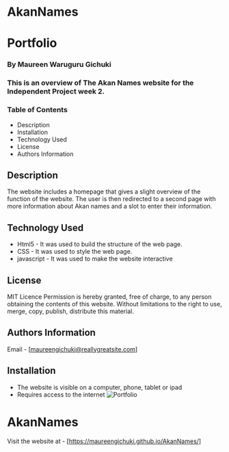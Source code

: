 # AkanNames
# Portfolio


### By Maureen Waruguru Gichuki
### This is an overview of The Akan Names website for the Independent Project week 2.


### Table of Contents

+ Description
+ Installation
+ Technology Used
+ License
+ Authors Information

## Description 

The website includes a homepage that gives a slight overview of the function of the website. The user is then redirected to a second
page with more information about Akan names and a slot to enter their information.

## Technology Used
* Html5 - It was used to build the structure of the web page.
* CSS - It was used to style the web page.
* javascript - It was used to make the website interactive

## License
MIT Licence
Permission is hereby granted, free of charge, to any person obtaining the contents of this website. Without limitations
to the right to use, merge, copy, publish, distribute this material.

## Authors Information
Email - [maureengichuki@reallygreatsite.com]

## Installation
* The website is visible on a computer, phone, tablet or ipad
* Requires access to the internet
![Portfolio](https://encrypted-tbn0.gstatic.com/images?q=tbn:ANd9GcQV1mEnxRNkP3fzLH4ykA3dysIxYNBkEG5ROg&usqp=CAU)
# AkanNames
Visit the website at - [https://maureengichuki.github.io/AkanNames/]
